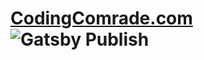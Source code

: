 # [CodingComrade.com](https://CodingComrade.com) ![Gatsby Publish](https://github.com/eyamenko/eyamenko.github.io/actions/workflows/main.yml/badge.svg)

